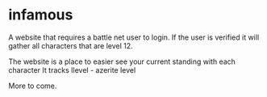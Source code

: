 # infamous
A website that requires a battle net user to login.
If the user is verified it will gather all characters that are level 12.

The website is a place to easier see your current standing with each character
It tracks Ilevel - azerite level

More to come.
